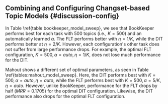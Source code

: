 ## Combining and Configuring Changset-based Topic Models {#discussion-config}

In Table \ref{table:bookkeeper_model_sweep}, we see that BookKeeper performs
best for each task with 500 topics (i.e., $K = 500$) and an automatically
learned $\alpha$. The FLT performs better with $\eta = 1/K$, while the DIT
performs better at $\eta = 2/K$. However, each configuration's other task does
not suffer from large performance drops. For example, the optimal FLT
configuration, $K=500, \alpha=auto, \eta=1/K$, does not lose much performance
for the DIT.

Mahout shows a different set of optimal parameters, as seen in Table
\ref{tables:mahout_model_sweep}. Here, the DIT performs best with $K=500,
\alpha=auto, \eta=auto$, while the FLT performs best with $K=500, \alpha=5/K,
\eta=auto$. However, unlike BookKeeper, performance for the FLT drops by half
($MRR=0.1705$) for the optimal DIT configuration. Likewise, the DIT performance
also drops for the optimal FLT configuration.
